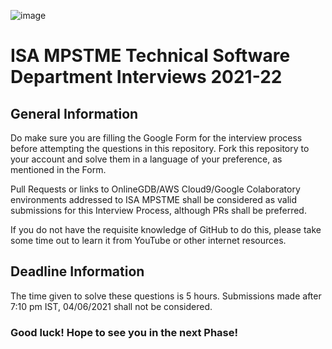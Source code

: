 ![image](https://user-images.githubusercontent.com/70141886/119935168-ab097e80-bfa4-11eb-8f1d-9cca47ec013d.png)

# ISA MPSTME Technical Software Department Interviews 2021-22
## General Information

Do make sure you are filling the Google Form for the interview process before attempting the questions in this repository. Fork this repository to your account and solve them in a language of your preference, as mentioned in the Form.


Pull Requests or links to OnlineGDB/AWS Cloud9/Google Colaboratory environments addressed to ISA MPSTME shall be considered as valid submissions for this Interview Process, although PRs shall be preferred.


If you do not have the requisite knowledge of GitHub to do this, please take some time out to learn it from YouTube or other internet resources. 


## Deadline Information

The time given to solve these questions is 5 hours. Submissions made after 7:10 pm IST, 04/06/2021 shall not be considered.

### Good luck! Hope to see you in the next Phase!
